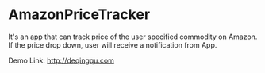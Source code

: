 # AmazonPriceTracker
It's an app that can track price of the user specified commodity on Amazon.
If the price drop down, user will receive a notification from App.

Demo Link:
http://deqingqu.com
